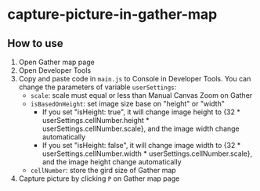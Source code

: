 # capture-picture-in-gather-map
## How to use
1. Open Gather map page
2. Open Developer Tools
3. Copy and paste code in `main.js` to Console in Developer Tools. You can change the parameters of variable `userSettings`:
    - `scale`: scale must equal or less than Manual Canvas Zoom on Gather
    - `isBasedOnHeight`: set image size base on "height" or "width"
        - If you set "isHeight: true", it will change image height to {32 * userSettings.cellNumber.height * userSettings.cellNumber.scale}, and the image width change automatically
        - If you set "isHeight: false", it will change image width to {32 * userSettings.cellNumber.width * userSettings.cellNumber.scale}, and the image height change automatically
    - `cellNumber`: store the gird size of Gather map
4. Capture picture by clicking `P` on Gather map page
